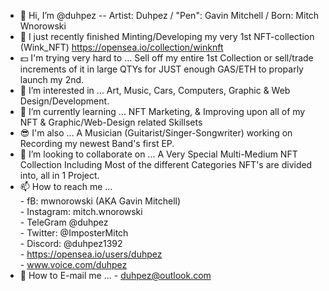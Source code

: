- 👋 Hi, I’m @duhpez -- Artist: Duhpez / "Pen": Gavin Mitchell / Born: Mitch Wnorowski   
- 🎨 I just recently finished Minting/Developing my very 1st NFT-collection (Wink_NFT) https://opensea.io/collection/winknft  
- 💵 I'm trying very hard to ... Sell off my entire 1st Collection or sell/trade increments of it in large QTYs for JUST enough GAS/ETH to proparly launch my 2nd.   
- 👀 I’m interested in ... Art, Music, Cars, Computers, Graphic & Web Design/Development.   
- 🌱 I’m currently learning ... NFT Marketing, & Improving upon all of my NFT & Graphic/Web-Design related Skillsets   
- 😎 I'm also ... A Musician (Guitarist/Singer-Songwriter) working on Recording my newest Band's first EP.   
- 💞️ I’m looking to collaborate on ... A Very Special Multi-Medium NFT Collection Including Most of the different Categories NFT's are divided into, all in 1 Project.   
- 📫 How to reach me ...   
        -  fB: mwnorowski (AKA Gavin Mitchell)   
        -  Instagram: mitch.wnorowski   
        -  TeleGram @duhpez   
        -  Twitter: @ImposterMitch   
        -  Discord: @duhpez1392   
        -  https://opensea.io/users/duhpez   
        -  www.voice.com/duhpez   
- 📧 How to E-mail me ... 
        -  duhpez@outlook.com

